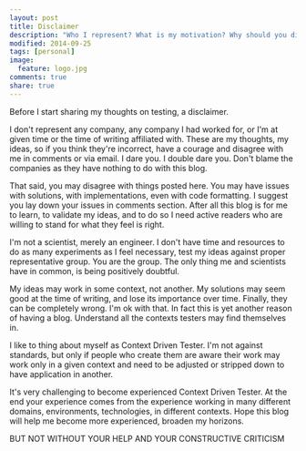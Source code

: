 ```yaml
---
layout: post
title: Disclaimer
description: "Who I represent? What is my motivation? Why should you disagree with me whenever you feel it is right thing to do."
modified: 2014-09-25
tags: [personal]
image:
  feature: logo.jpg
comments: true
share: true
---
```


Before I start sharing my thoughts on testing, a disclaimer.

I don't represent any company, any company I had worked for, or I'm at given time or the time of writing affiliated with. These are my thoughts, my ideas, so if you think they're incorrect, have a courage and disagree with me in comments or via email. I dare you. I double dare you. Don't blame the companies as they have nothing to do with this blog.

That said, you may disagree with things posted here. You may have issues with solutions, with implementations, even with code formatting. I suggest you lay down your issues in comments section. After all this blog is for me to learn, to validate my ideas, and to do so I need active readers who are willing to stand for what they feel is right.

I'm not a scientist, merely an engineer. I don't have time and resources to do as many experiments as I feel necessary, test my ideas against proper representative group. You are the group. The only thing me and scientists have in common, is being positively doubtful. 

My ideas may work in some context, not another. My solutions may seem good at the time of writing, and lose its importance over time. Finally, they can be completely wrong. I'm ok with that. In fact this is yet another reason of having a blog. Understand all the contexts testers may find themselves in.

I like to thing about myself as Context Driven Tester. I'm not against standards, but only if people who create them are aware their work may work only in a given context and need to be adjusted or stripped down to have application in another.

It's very challenging to become experienced Context Driven Tester. At the end your experience comes from the experience working in many different domains, environments, technologies, in different contexts. Hope this blog will help me become more experienced, broaden my horizons.

BUT NOT WITHOUT YOUR HELP AND YOUR CONSTRUCTIVE CRITICISM